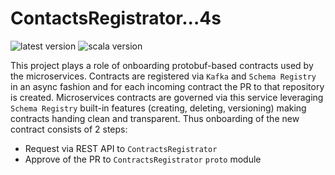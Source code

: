 # ContactsRegistrator...4s
![latest version](https://img.shields.io/badge/version-0.1.0-orange)
![scala version](https://img.shields.io/badge/scala-3-red)

This project plays a role of onboarding protobuf-based contracts used by the microservices.
Contracts are registered via `Kafka` and `Schema Registry` in an async fashion and for each incoming contract the PR to that repository is created.
Microservices contracts are governed via this service leveraging `Schema Registry` built-in features (creating, deleting, versioning) making 
contracts handing clean and transparent.
Thus onboarding of the new contract consists of 2 steps:
  - Request via REST API to `ContractsRegistrator`
  - Approve of the PR to `ContractsRegistrator` `proto` module
